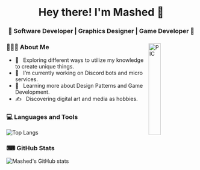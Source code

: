 <h1 align="center">Hey there! I'm Mashed 👋 </h1>
<h3 align="center">🎇 Software Developer | Graphics Designer | Game Developer 🎇</h3>
<div>
<img width = "25%" align="right" alt="PIC" height="25%" src="https://i.imgur.com/5PEASqr.png" />
<div align="left"> 
  <h3> 👨🏻‍💻 About Me </h3>

  - 🤔 &nbsp; Exploring different ways to utilize my knowledge to create unique things.
  - 💼 &nbsp; I’m currently working on Discord bots and micro services.
  - 🌱 &nbsp; Learning more about Design Patterns and Game Development.
  - ✍️ &nbsp; Discovering digital art and media as hobbies.
</div> 
</div>

<div>
  <h3> 💻 Languages and Tools </h3>
</div>

![Top Langs](https://github-readme-stats.vercel.app/api/top-langs/?username=m-a-s-h-e-d&layout=compact&theme=tokyonight&theme=tokyonight)

<div>
  <h3> ⌨ GitHub Stats </h3>
</div>

![Mashed's GitHub stats](https://github-readme-stats.vercel.app/api?username=m-a-s-h-e-d&show_icons=true)
